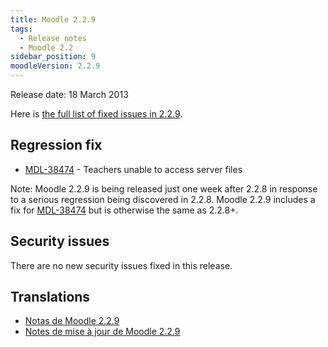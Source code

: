 ```yaml
---
title: Moodle 2.2.9
tags:
  - Release notes
  - Moodle 2.2
sidebar_position: 9
moodleVersion: 2.2.9
---
```

Release date: 18 March 2013

Here is [the full list of fixed issues in 2.2.9](https://moodle.atlassian.net/secure/IssueNavigator!executeAdvanced.jspa?jqlQuery=project+%3D+mdl+AND+resolution+%3D+fixed+AND+fixVersion+in+%28%222.2.9%22%29+ORDER+BY+priority+DESC&runQuery=true&clear=true).

## Regression fix

- [MDL-38474](https://moodle.atlassian.net/browse/MDL-38474) - Teachers unable to access server files

Note: Moodle 2.2.9 is being released just one week after 2.2.8 in response to a serious regression being discovered in 2.2.8. Moodle 2.2.9 includes a fix for [MDL-38474](https://moodle.atlassian.net/browse/MDL-38474) but is otherwise the same as 2.2.8+.

## Security issues

There are no new security issues fixed in this release.

## Translations

- [Notas de Moodle 2.2.9](https://docs.moodle.org/es/Notas_de_Moodle_2.2.9)
- [Notes de mise à jour de Moodle 2.2.9](https://docs.moodle.org/fr/Notes_de_mise_à_jour_de_Moodle_2.2.9)

